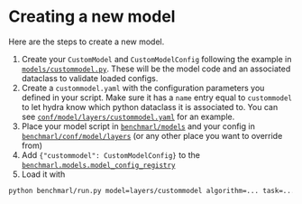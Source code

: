 
# Creating a new model

Here are the steps to create a new model. 

1. Create your `CustomModel` and `CustomModelConfig` following the example
in [`models/custommodel.py`](models/custommodel.py). These will be the model code
and an associated dataclass to validate loaded configs.
2. Create a `custommodel.yaml` with the configuration parameters you defined 
in your script. Make sure it has a `name` entry equal to `custommodel` to let hydra know which python dataclass it is 
associated to. You can see [`conf/model/layers/custommodel.yaml`](conf/model/layers/custommodel.yaml)
for an example.
3. Place your model script in [`benchmarl/models`](../../../benchmarl/models) and 
your config in [`benchmarl/conf/model/layers`](../../../benchmarl/conf/model/layers) (or any other place you want to 
override from)
4. Add `{"custommodel": CustomModelConfig}` to the [`benchmarl.models.model_config_registry`](../../../benchmarl/models/__init__.py)
5. Load it with
```bash
python benchmarl/run.py model=layers/custommodel algorithm=... task=...
```
